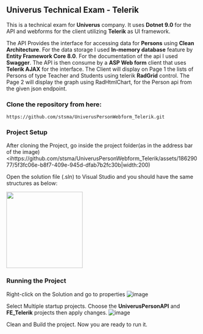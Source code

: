 ## Univerus Technical Exam - Telerik

This is a technical exam for **Univerus** company. It uses **Dotnet 9.0** for the API and webforms for the client utilizing **Telerik** as UI framework.

The API Provides the interface for accessing data for **Persons** using **Clean Architecture**. For the data storage I used **In-memory database** feature by **Entity Framework Core 8.0**. For the documentation of the api I used **Swagger**. The API is then consume by a **ASP Web form** client that uses **Telerik AJAX** for the interface. The Client will display on Page 1 the lists of Persons of type Teacher and Students using telerik **RadGrid** control. The Page 2 will display the graph using RadHtmlChart, for the Person api from the given json endpoint.

### Clone the repository from here: ###
```
https://github.com/stsma/UniverusPersonWebform_Telerik.git
```

### Project Setup ###
After cloning the Project, go inside the project folder(as in the address bar of the image)
<ihttps://github.com/stsma/UniverusPersonWebform_Telerik/assets/18629077/5f3fc06e-b8f7-409e-945d-dfab7b2fc30b|width:200)

Open the solution file (.sln) to Visual Studio and you should have the same structures as below:

<img src="https://github.com/stsma/UniverusPersonWebform_Telerik/assets/18629077/604aa5f5-25c9-46eb-987a-5d98ff2635ac" width="200">

### Running the Project ###
Right-click on the Solution and go to properties
![image](https://github.com/stsma/UniverusPersonWebform_Telerik/assets/18629077/db0e1c28-d319-402e-8176-4cdeb37a8a7a)

Select Multiple startup projects. Choose the **UniverusPersonAPI** and **FE_Telerik** projects then apply changes.
![image](https://github.com/stsma/UniverusPersonWebform_Telerik/assets/18629077/2bccebb5-34c8-4d96-93fe-047e52632b1d)

Clean and Build the project. Now you are ready to run it.
